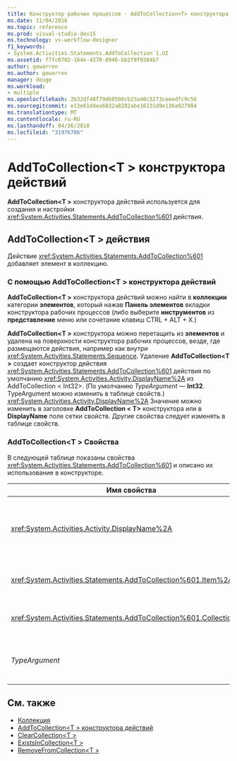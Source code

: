 ```yaml
---
title: Конструктор рабочих процессов - AddToCollection<T> конструктора действий
ms.date: 11/04/2016
ms.topic: reference
ms.prod: visual-studio-dev15
ms.technology: vs-workflow-designer
f1_keywords:
- System.Activities.Statements.AddToCollection`1.UI
ms.assetid: f7fc0702-164e-4370-8946-bb2f9f9384b7
author: gewarren
ms.author: gewarren
manager: douge
ms.workload:
- multiple
ms.openlocfilehash: 2b32df48f79d60500cb23a40c5273ceeedfc9c56
ms.sourcegitcommit: e13e61ddea6032a8282abe16131d9e136a927984
ms.translationtype: MT
ms.contentlocale: ru-RU
ms.lasthandoff: 04/26/2018
ms.locfileid: "31976706"
---
```

# <a name="addtocollectiont-activity-designer"></a>AddToCollection\<T > конструктора действий

**AddToCollection\<T >** конструктора действий используется для создания и настройки <xref:System.Activities.Statements.AddToCollection%601> действия.

## <a name="the-addtocollectiont-activity"></a>AddToCollection\<T > действия

Действие <xref:System.Activities.Statements.AddToCollection%601> добавляет элемент в коллекцию.

### <a name="using-the-addtocollectiont-activity-designer"></a>С помощью AddToCollection\<T > конструктора действий

**AddToCollection\<T >** конструктора действий можно найти в **коллекции** категории **элементов**, который нажав  **Панель элементов** вкладки конструктора рабочих процессов (либо выберите **инструментов** из **представление** меню или сочетание клавиш CTRL + ALT + X.)

**AddToCollection\<T >** конструктора можно перетащить из **элементов** и удалена на поверхности конструктора рабочих процессов, везде, где размещаются действия, например как внутри <xref:System.Activities.Statements.Sequence>. Удаление **AddToCollection\<T >** создает конструктор действия <xref:System.Activities.Statements.AddToCollection%601> действия по умолчанию <xref:System.Activities.Activity.DisplayName%2A> из AddToCollection < Int32\>. (По умолчанию *TypeArgument* — **Int32**. TypeArgument можно изменить в таблице свойств.) <xref:System.Activities.Activity.DisplayName%2A> Значение можно изменить в заголовке **AddToCollection < T\>**  конструктора или в **DisplayName** поле сетки свойств. Другие свойства следует изменять в таблице свойств.

### <a name="the-addtocollectiont-properties"></a>AddToCollection\<T > Свойства

В следующей таблице показаны свойства <xref:System.Activities.Statements.AddToCollection%601> и описано их использование в конструкторе.

|Имя свойства|Обязательно|Использование|
|-------------------|--------------|-----------|
|<xref:System.Activities.Activity.DisplayName%2A>|False|Понятное имя действия <xref:System.Activities.Statements.AddToCollection%601>. Значение по умолчанию — AddToCollection < Int32\>. Несмотря на то, что значение <xref:System.Activities.Activity.DisplayName%2A> не является обязательным, его все же лучше использовать.|
|<xref:System.Activities.Statements.AddToCollection%601.Item%2A>|Да|Элемент, добавляемый в коллекцию\<T >. Этот элемент относится к типу *T*, который относится к типу *TypeArgument*. Чтобы указать элемент, введите выражение Visual Basic в таблице свойств.|
|<xref:System.Activities.Statements.AddToCollection%601.Collection%2A>|True|Коллекция, в которую следует добавить элемент. Эта коллекция имеет тип **ICollection < TypeArgument\>**. Чтобы указать коллекцию, введите выражение Visual Basic в таблице свойств.|
|*TypeArgument*|Да|Тип T элементов, содержащихся в коллекции <xref:System.Collections.Generic.ICollection%601>. По умолчанию это *TypeArgument* установлен тип **Int32**. Чтобы изменить тип, измените значение *TypeArgument* в поле со списком в сетке свойств.|

## <a name="see-also"></a>См. также

- [Коллекция](../workflow-designer/collection-activity-designers.md)
- [AddToCollection\<T > конструктора действий](../workflow-designer/addtocollection-t-activity-designer.md)
- [ClearCollection\<T >](../workflow-designer/clearcollection-t-activity-designer.md)
- [ExistsInCollection\<T >](../workflow-designer/existsincollection-t-activity-designer.md)
- [RemoveFromCollection\<T >](../workflow-designer/removefromcollection-t-activity-designer.md)